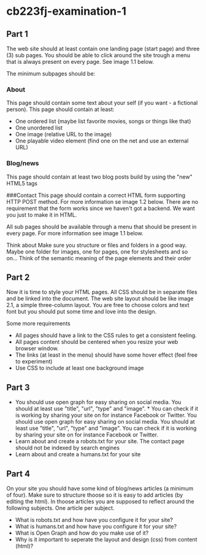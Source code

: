 # cb223fj-examination-1


## Part 1
The web site should at least contain one landing page (start page) and three (3) sub pages. You should be able to click around the site trough a menu that is always present on every page. See image 1.1 below.

The minimum subpages should be:

### About
This page should contain some text about your self (if you want - a fictional person). This page should contain at least:
* One ordered list (maybe list favorite movies, songs or things like that)
* One unordered list
* One image (relative URL to the image)
* One playable video element (find one on the net and use an external URL)
### Blog/news 
This page should contain at least two blog posts build by using the "new" HTML5 tags

###Contact
This page should contain a correct HTML form supporting HTTP POST method. For more information se image 1.2 below. There are no requirement that the form works since we haven't got a backend. We want you just to make it in HTML.

All sub pages should be available through a menu that should be present in every page. For more information see image 1.1 below.

Think about
Make sure you structure or files and folders in a good way. Maybe one folder for images, one for pages, one for stylesheets and so on...
Think of the semantic meaning of the page elements and their order

## Part 2
Now it is time to style your HTML pages. All CSS should be in separate files and be linked into the document. The web site layout should be like image 2.1, a simple three-column layout. You are free to choose colors and text font but you should put some time and love into the design.

Some more requirements
* All pages should have a link to the CSS rules to get a consistent feeling.
* All pages content should be centered when you resize your web browser window.
* The links (at least in the menu) should have some hover effect (feel free to experiment)
* Use CSS to include at least one background image

## Part 3
* You should use open graph for easy sharing on social media. You should at least use "title", "url", "type" and "image". * You can check if it is working by sharing your site on for instance Facebook or Twitter. You should use open graph for easy sharing on social media. You should at least use "title", "url", "type" and "image". You can check if it is working by sharing your site on for instance Facebook or Twitter.
* Learn about and create a robots.txt for your site. The contact page should not be indexed by search engines
* Learn about and create a humans.txt for your site

## Part 4
On your site you should have some kind of blog/news articles (a minimum of four). Make sure to structure thoose so it is easy to add articles (by editing the html). In thoose articles you are supposed to reflect around the following subjects. One article per subject.

* What is robots.txt and how have you configure it for your site?
* What is humans.txt and how have you configure it for your site?
* What is Open Graph and how do you make use of it?
* Why is it important to seperate the layout and design (css) from content (html)?